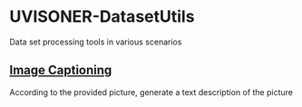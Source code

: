 <H1> UVISONER-DatasetUtils</H1>
Data set processing tools in various scenarios

<H2><a href = 'https://github.com/jianhaifeng/UVISONER-DatasetUtils/blob/master/tests/image_captioning/README.md'>Image Captioning</a></H2>
According to the provided picture, generate a text description of the picture

